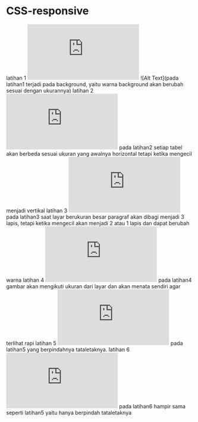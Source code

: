 # CSS-responsive
latihan 1
![Alt Text](https://github.com/yuliusjati/CSS-responsive/blob/master/CSS%20responsive%201.html)
![Alt Text](pada latihan1 terjadi pada background, yaitu warna background akan berubah sesuai dengan ukurannya)
latihan 2
![Alt Text](https://github.com/yuliusjati/CSS-responsive/blob/master/CSS%20responsive%202.html)
pada latihan2 setiap tabel akan berbeda sesuai ukuran yang awalnya horizontal tetapi ketika mengecil menjadi vertikal
latihan 3
![Alt Text](https://github.com/yuliusjati/CSS-responsive/blob/master/CSS%20responsive%203.html)
pada latihan3 saat layar berukuran besar paragraf akan dibagi menjadi 3 lapis, tetapi ketika mengecil akan menjadi 2 atau 1 lapis dan dapat berubah warna
latihan 4
![Alt Text](https://github.com/yuliusjati/CSS-responsive/blob/master/CSS%20responsive%204.html)
pada latihan4 gambar akan mengikuti ukuran dari layar dan akan menata sendiri agar terlihat rapi
latihan 5
![Alt Text](https://github.com/yuliusjati/CSS-responsive/blob/master/CSS%20responsive%205.html)
pada latihan5 yang berpindahnya tataletaknya. 
latihan 6
![Alt Text](https://github.com/yuliusjati/CSS-responsive/blob/master/CSS%20responsive%206.html)
pada latihan6 hampir sama seperti latihan5 yaitu hanya berpindah tataletaknya 

